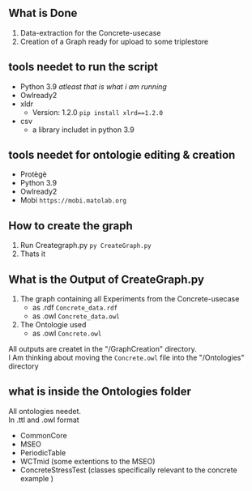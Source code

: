 ## **What is Done**

1. Data-extraction for the Concrete-usecase
2. Creation of a Graph ready for upload to some triplestore

## **tools needet to run the script**

* Python 3.9 *atleast that is what i am running*
* Owlready2
* xldr
  * Version: 1.2.0 `pip install xlrd==1.2.0`
* csv
  * a library includet in python 3.9

## **tools needet for ontologie editing & creation**

* Protègè
* Python 3.9
* Owlready2
* Mobi `https://mobi.matolab.org`

## **How to create the graph**

1. Run Creategraph.py `py CreateGraph.py`
2. Thats it

## **What is the Output of CreateGraph.py**

1. The graph containing all Experiments from the Concrete-usecase
    * as .rdf `Concrete_data.rdf`
    * as .owl `Concrete_data.owl`
2. The Ontologie used
    * as .owl `Concrete.owl`

All outputs are createt in the "/GraphCreation" directory.      
I Am thinking about moving the `Concrete.owl` file into the "/Ontologies" directory

## **what is inside the Ontologies folder**

All ontologies needet.    
In .ttl and .owl format

* CommonCore
* MSEO
* PeriodicTable
* WCTmid (some extentions to the MSEO)
* ConcreteStressTest (classes specifically relevant to the concrete example )
